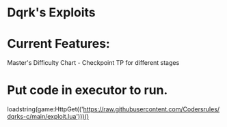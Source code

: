 # Dqrk's Exploits
# Current Features:
Master's Difficulty Chart - Checkpoint TP for different stages

# Put code in executor to run.
loadstring(game:HttpGet(('https://raw.githubusercontent.com/Codersrules/dqrks-c/main/exploit.lua')))()
